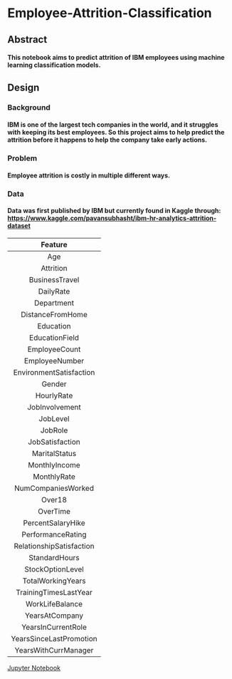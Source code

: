 # Employee-Attrition-Classification
## Abstract 
#### This notebook aims to predict attrition of IBM employees using machine learning classification models.

## Design 
### Background 
#### IBM is one of the largest tech companies in the world, and it struggles with keeping its best employees. So this project aims to help predict the attrition before it happens to help the company take early actions.
### Problem
#### Employee attrition is costly in multiple different ways.
### Data
#### Data was first published by IBM but currently found in Kaggle through: https://www.kaggle.com/pavansubhasht/ibm-hr-analytics-attrition-dataset

|  Feature  | 
| :----------:  |
|  Age| 
|  Attrition | 
|  BusinessTravel |  
|  DailyRate |
|  Department | 
|  DistanceFromHome | 
|  Education | 
|  EducationField|  
| EmployeeCount | 
|  EmployeeNumber |
|  EnvironmentSatisfaction | 
|  Gender | 
|  HourlyRate |
| JobInvolvement |
|  JobLevel | 
|  JobRole| 
|  JobSatisfaction |  
|  MaritalStatus | 
|  MonthlyIncome | 
|  MonthlyRate|
|  NumCompaniesWorked | 
|  Over18|
| OverTime |
|  PercentSalaryHike |
|  PerformanceRating |
|  RelationshipSatisfaction | 
|  StandardHours |
| StockOptionLevel | 
|  TotalWorkingYears | 
|  TrainingTimesLastYear | 
|  WorkLifeBalance| 
| YearsAtCompany |
|  YearsInCurrentRole| 
| YearsSinceLastPromotion |
|  YearsWithCurrManager| 

<a href="https://github.com/RaghadAlkhudhair/Emplyee-Attrition-Classification/blob/main/Classification_project.ipynb" > Jupyter Notebook </a>
